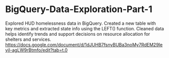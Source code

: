 # BigQuery-Data-Exploration-Part-1
Explored HUD homelessness data in BigQuery. Created a new table with key metrics and extracted state info using the LEFT() function. Cleaned data helps identify trends and support decisions on resource allocation for shelters and services.
https://docs.google.com/document/d/1dJUHB7fsnyBUBa3noMy7RdEM29IevjI-agLW9rBtmfo/edit?tab=t.0
